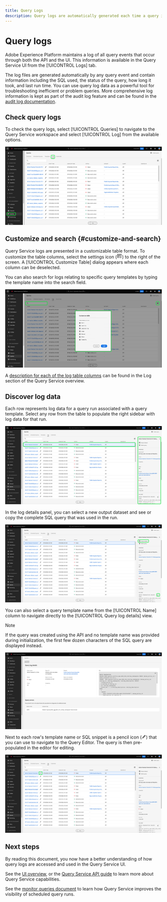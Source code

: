 ```yaml
---
title: Query Logs
description: Query logs are automatically generated each time a query is executed and are available through the UI to help with troubleshooting. This document outlines how to use and navigate the Query Service Logs section of the UI.
---
```

# Query logs

Adobe Experience Platform maintains a log of all query events that occur through both the API and the UI. This information is available in the Query Service UI from the [!UICONTROL Logs] tab.  

The log files are generated automatically by any query event and contain information including the SQL used, the status of the query, how long it took, and last run time. You can use query log data as a powerful tool for troubleshooting inefficient or problem queries. More comprehensive log information is kept as part of the audit log feature and can be found in the [audit log documentation](../../landing/governance-privacy-security/audit-logs/overview.md).

## Check query logs

To check the query logs, select [!UICONTROL Queries] to navigate to the Query Service workspace and select [!UICONTROL Log] from the available options.

![The Platform UI with Queries and Log highlighted.](../images/ui/query-log/logs.png)

## Customize and search {#customize-and-search}

Query Service logs are presented in a customizable table format. To customize the table columns, select the settings icon (![A settings icon.](../images/ui/query-log/settings-icon.png)) to the right of the screen. A [!UICONTROL Customize Table] dialog appears where each column can be deselected.

You can also search for logs relating to specific query templates by typing the template name into the search field.

![The Queries Log workspace with the search bar and manage column table dropdown highlighted.](../images/ui/query-log/customize-logs.png)

A [description for each of the log table columns](./overview.md#log) can be found in the Log section of the Query Service overview. 

## Discover log data

Each row represents log data for a query run associated with a query template. Select any row from the table to populate the right sidebar with log data for that run.

![The Queries Log workspace with a row selected and the log data in the right sidebar highlighted.](../images/ui/query-log/log-details.png)

In the log details panel, you can select a new output dataset and see or copy the complete SQL query that was used in the run.

![The Queries Log workspace with a row selected and the output dataset and SQL query highlighted.](../images/ui/query-log/edit-output-dataset.png)

You can also select a query template name from the [!UICONTROL Name] column to navigate directly to the [!UICONTROL Query log details] view.

>[!NOTE]
>
>If the query was created using the API and no template name was provided during initialization, the first few dozen characters of the SQL query are displayed instead.

![The Query log details view.](../images/ui/query-log/query-log-details.png)

Next to each row's template name or SQL snippet is a pencil icon (![A pencil icon.](../images/ui/query-log/edit-icon.png)) that you can use to navigate to the Query Editor. The query is then pre-populated in the editor for editing.

![The Queries Log workspace with a pencil icon highlighted.](../images/ui/query-log/edit-query.png)

## Next steps

By reading this document, you now have a better understanding of how query logs are accessed and used in the Query Service UI. 

See the [UI overview](./overview.md), or the [Query Service API guide](../api/getting-started.md) to learn more about Query Service capabilities.

See the [monitor queries document](../monitor-queries.md) to learn how Query Service improves the visibility of scheduled query runs.
